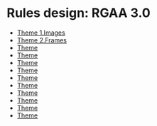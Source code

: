 # Rules design: RGAA 3.0

* [Theme 1.Images](01.Images/)
* [Theme 2.Frames](Frames)
* [Theme ]()
* [Theme ]()
* [Theme ]()
* [Theme ]()
* [Theme ]()
* [Theme ]()
* [Theme ]()
* [Theme ]()
* [Theme ]()
* [Theme ]()